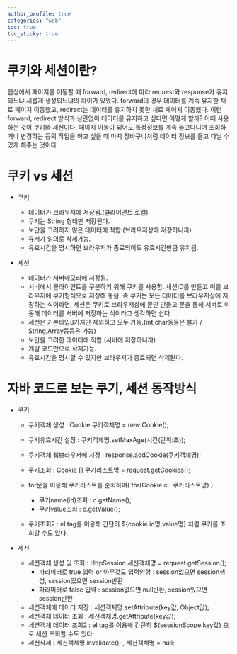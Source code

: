 ```yaml
---
author_profile: true
categories: "web"
toc: true
toc_sticky: true
---
```

# 쿠키와 세션이란?
웹상에서 페이지를 이동할 때 forward, redirect에 따라 request와 response가 유지되느냐 새롭게 생성되느냐의 차이가 있었다. forward의 경우 데이터를 계속 유지한 채로 페이지 이동했고, redirect는 데이터를 유지하지 못한 채로 페이지 이동했다. 이런 forward, redirect 방식과 상관없이 데이터를 유지하고 싶다면 어떻게 할까? 이때 사용하는 것이 쿠키와 세션이다. 페이지 이동이 되어도 특정정보를 계속 들고다니며 조회하거나 변경하는 등의 작업을 하고 싶을 때 마치 장바구니처럼 데이터 정보를 들고 다닐 수 있게 해주는 것이다.

# 쿠키 vs 세션
- 쿠키
    - 데이터가 브라우저에 저장됨.(클라이언트 로컬)
    - 쿠키는 String 형태만 저장된다.
    - 보안을 고려하지 않은 데이터에 적합.(브라우저상에 저장하니까)
    - 유저가 임의로 삭제가능.
    - 유효시간을 명시하면 브라우저가 종료되어도 유효시간만큼 유지됨.

- 세션
    - 데이터가 서버메모리에 저장됨.
    - 서버에서 클라이언트를 구분하기 위해 쿠키를 사용함. 세션ID를 만들고 이를 브라우저에 쿠키형식으로 저장해 놓음. 즉 쿠키는 모든 데이터를 브라우저상에 저장하는 식이라면, 세션은 쿠키로 브라우저상에 문만 만들고 문을 통해 서버로 이동해 데이터를 서버에 저장하는 식이라고 생각하면 쉽다.
    - 세션은 기본타입8가지만 제외하고 모두 가능.(int,char등등은 불가 / String,Array등등은 가능)
    - 보안을 고려한 데이터에 적합.(서버에 저장하니까)
    - 개발 코드만으로 삭제가능.
    - 유효시간을 명시할 수 있지만 브라우저가 종료되면 삭제된다. 



# 자바 코드로 보는 쿠기, 세션 동작방식
- 쿠키
    - 쿠키객체 생성 : Cookie 쿠키객체명 = new Cookie();	
    - 쿠키유효시간 설정 : 쿠키객체명.setMaxAge(시간(단위:초));		
    - 쿠키객체 웹브라우저에 저장 : response.addCookie(쿠키객체명);      

    - 쿠키조회 : Cookie [] 쿠기리스트명 = request.getCookies();
    - for문을 이용해 쿠키리스트를 순회하며( for(Cookie c : 쿠키리스트명) )
        - 쿠키name(id)조회 : c.getName();
        - 쿠키value조회 : c.getValue();
    - 쿠키조회2 : el tag를 이용해 간단히 ${cookie.id명.value명} 처럼 쿠키를 조회할 수도 있다.

- 세션
    - 세션객체 생성 및 조회 : HttpSession 세션객체명 = request.getSession();
        - 파라미터로 true 입력 or 아무것도 입력안함 : session없으면 session생성, session있으면 session반환
        - 파라미터로 false 입력 : session없으면 null반환, session있으면 session반환
    - 세션객체에 데이터 저장 : 세션객체명.setAttribute(key값, Object값);
    - 세션객체 데이터 조회 : 세션객체명.getAttribute(key값);
    - 세션객체 데이터 조회2 : el tag를 이용해 간단히 ${sessionScope.key값} 으로 세션 조회할 수도 있다.
    - 세션삭제 : 세션객체명.invalidate(); , 세션객체명 = null;